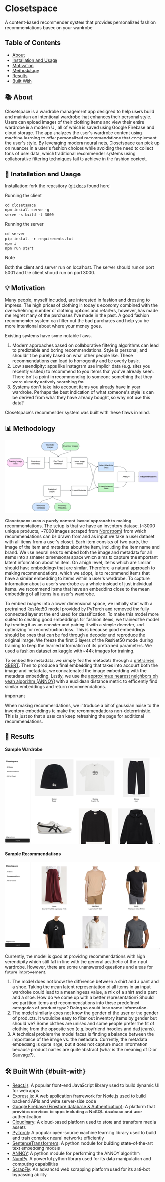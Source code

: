 # Closetspace

A content-based recommender system that provides personalized fashion recommendations based on your wardrobe 

## Table of Contents

- [About](#-About)
- [Installation and Usage](#-Installation-and-Usage)
- [Motivation](#-Motivation)
- [Methodology](#-Methodology)
- [Results](#-Results)
- [Built With](#built-with)

## 📚 About
Closetspace is a wardrobe management app designed to help users build and maintain an intentional wardrobe that enhances their personal style. Users can upload images of their clothing items and view their entire wardrobe in a modern UI, all of which is saved using Google Firebase and cloud storage. The app analyzes the user's wardrobe content using machine learning to offer personalized recommendations that complement the user's style. By leveraging modern neural nets, Closetspace can pick up on nuances in a user's fashion choices while avoiding the need to collect tons of user data, which traditional recommender systems using collaborative filtering techniques fail to achieve in the fashion context. 

## 📝 Installation and Usage

Installation: fork the repository ([git docs](https://docs.github.com/en/pull-requests/collaborating-with-pull-requests/working-with-forks/fork-a-repo) found here)

Running the client
```console
cd closetspace
npm install serve -g
serve -s build -l 3000
```


Running the server
```console
cd server
pip install -r requirements.txt
npm i
npm run start
```

> [!NOTE]
> Both the client and server run on localhost. The server should run on port 5001 and the client should run on port 3000.

## 💡 Motivation
Many people, myself included, are interested in fashion and dressing to impress. The high prices of clothing in today's economy combined with the overwhelming number of clothing options and retailers, however, has made me regret many of the purchases I've made in the past. A good fashion recommender system can filter out the bad purchases and help you be more intentional about where your money goes. 


Existing systems have some notable flaws. 
1. Modern approaches based on collaborative filtering algorithms can lead to predictable and boring recommendations. Style is personal, and shouldn't be purely based on what other people like. These recommendations can lead to homogenity and be overly basic.
2. Low serendipity: apps like instagram use implicit data (e.g. sites you recently visited) to recommend to you items that you've already seen. There isn't a point in recommending to someone something that they were already actively searching for.
3. Systems don't take into account items you already have in your wardrobe. Perhaps the best indication of what someone's style is can be derived from what they have already bought, so why not use this data?


Closetspace's recommender system was built with these flaws in mind.

## 📊 Methodology
![Block Diagram](images/block_diagram.jpeg)


Closetspace uses a purely content-based approach to making recommendations. The setup is that we have an inventory dataset (~3000 unique products, ~7000 images scraped from [Nordstrom](https://www.nordstrom.com/)) from which recommendations can be drawn from and as input we take a user dataset with all items from a user's closet. Each item consists of two parts, the image of the item and metadata about the item, including the item name and brand. We use neural nets to embed both the image and metadata for all items into a smaller dimensional space which aims to capture the important latent information about an item. On a high level, items which are similar should have embeddings that are similar. Therefore, a natural approach to making recommendations, which we adopt, is to recommend items that have a similar embedding to items within a user's wardrobe. To capture information about a user's wardrobe as a whole instead of just individual items, we recommend items that have an embedding close to the mean embedding of all items in a user's wardrobe. 


To embed images into a lower dimensional space, we initially start with a pretrained [ResNet50](https://arxiv.org/pdf/1512.03385) model provided by PyTorch and removed the fully connected layer at the end used for classification. To make this model more suited to creating good embeddings for fashion items, we trained the model by treating it as an encoder and pairing it with a simple decoder, and optimizing for reconstruction loss. This is because good embeddings should be ones that can be fed through a decoder and reproduce the original image. We freeze the first 3 layers of the ResNet50 model during training to keep the learned information of its pretrained parameters. We used a [fashion dataset on kaggle](https://www.kaggle.com/datasets/paramaggarwal/fashion-product-images-dataset) with ~44k images for training. 


To embed the metadata, we simply fed the metadata through a [pretrained SBERT](https://huggingface.co/sentence-transformers/all-MiniLM-L6-v2). Then to produce a final embedding that takes into account both the image and metadata, we concatenated the image embedding with the metadata embedding. Lastly, we use the [approximate nearest neighbors oh yeah algorithm (ANNOY)](https://sds-aau.github.io/M3Port19/portfolio/ann/) with a euclidean distance metric to efficiently find similar embeddings and return recommendations.

> [!IMPORTANT]
> When making recommendations, we introduce a bit of gaussian noise to the inventory embeddings to make the recommendations non-deterministic. This is just so that a user can keep refreshing the page for additional recommendations.

## 🎯 Results

#### Sample Wardrobe
![Sample Wardrobe](images/sample_wardrobe.jpg)

#### Sample Recommendations
![Sample Recommendations](images/sample_recommendations.jpg)


Currently, the model is good at providing recommendations with high serendipity which still fall in line with the general aesthetic of the input wardrobe. However, there are some unanswered questions and areas for future improvement.
1. The model does not know the difference between a shirt and a pant and a shoe. Taking the mean latent representation of all items in an input wardrobe could lead to a meaningless value, a mix of a shirt and a pant and a shoe. How do we come up with a better representation? Should we partition items and recommendations into these predefined categories of product type? Doing so could lose some information.
2. The model similarly does not know the gender of the user or the gender of products. It would be easy to filter out inventory items by gender but should we? Some clothes are unisex and some people prefer the fit of clothing from the opposite sex (e.g. boyfriend hoodies and dad jeans).
3. A technical problem the model faces is finding a balance between the importance of the image vs. the metadata. Currently, the metadata embedding is quite large, but it does not capture much information because product names are quite abstract (what is the meaning of Dior Sauvage?).

## 🛠️ Built With {#built-with}

- [React.js](https://react.dev/): A popular front-end JavaScript library used to build dynamic UI for web apps
- [Express.js](https://expressjs.com/): A web application framework for Node.js used to build backend APIs and write server-side code
- [Google Firebase (Firestore database & Authentication)](https://firebase.google.com/): A platform that provides services to apps including a NoSQL database and user authentication
- [Cloudinary](https://cloudinary.com/): A cloud-based platform used to store and transform media assets
- [PyTorch](https://pytorch.org/): A popular open-source machine learning library used to build and train complex neural networks efficiently 
- [SentenceTransformers](https://sbert.net/): A python module for building state-of-the-art text embedding models
- [ANNOY](https://sds-aau.github.io/M3Port19/portfolio/ann/): A python module for performing the ANNOY algorithm
- [NumPy](https://numpy.org/): A powerful python library used for its data manipulation and computing capabilities
- [ScrapFly](https://scrapfly.io/): An advanced web scrapping platform used for its anti-bot bypassing ability
